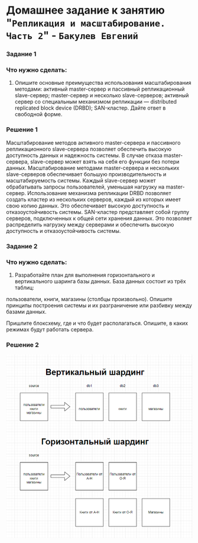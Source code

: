 # Домашнее задание к занятию "`Репликация и масштабирование. Часть 2`" - `Бакулев Евгений`

### Задание 1
### Что нужно сделать:

1. Опишите основные преимущества использования масштабирования методами:
активный master-сервер и пассивный репликационный slave-сервер;
master-сервер и несколько slave-серверов;
активный сервер со специальным механизмом репликации — distributed replicated block device (DRBD);
SAN-кластер.
Дайте ответ в свободной форме.

### Решение 1

Масштабирование методов активного master-сервера и пассивного репликационного slave-сервера позволяет обеспечить высокую доступность данных и надежность системы. В случае отказа master-сервера, slave-сервер может взять на себя его функции без потери данных. Масштабирование методами master-сервера и нескольких slave-серверов обеспечивает большую производительность и масштабируемость системы. Каждый slave-сервер может обрабатывать запросы пользователей, уменьшая нагрузку на master-сервер. Использование механизма репликации DRBD позволяет создать кластер из нескольких серверов, каждый из которых имеет свою копию данных. Это обеспечивает высокую доступность и отказоустойчивость системы. SAN-кластер представляет собой группу серверов, подключенных к общей сети хранения данных. Это позволяет распределить нагрузку между серверами и обеспечить высокую доступность и отказоустойчивость системы.


### Задание 2
### Что нужно сделать:

1. Разработайте план для выполнения горизонтального и вертикального шаринга базы данных. База данных состоит из трёх таблиц:

пользователи,
книги,
магазины (столбцы произвольно).
Опишите принципы построения системы и их разграничение или разбивку между базами данных.

Пришлите блоксхему, где и что будет располагаться. Опишите, в каких режимах будут работать сервера.
   
### Решение 2

![Скрин](https://github.com/garrkiss/replication2/blob/main/img/image.png)


